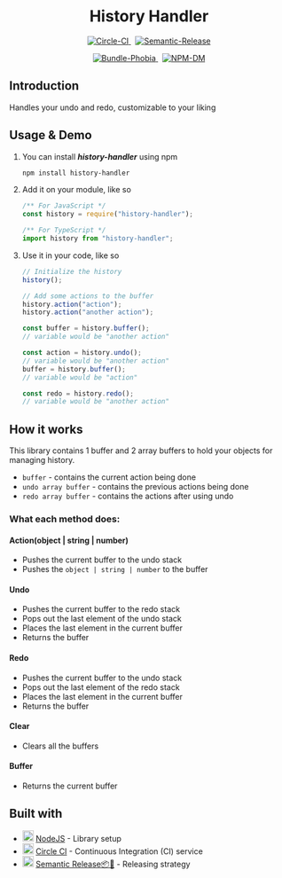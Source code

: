 <h1 align="center"> History Handler </h1>

<p align="center">
    <a href="https://circleci.com/gh/RinMinase/history-handler">
        <img alt="Circle-CI" src="https://img.shields.io/circleci/build/github/RinMinase/history-handler/master.svg?logo=circleci&style=for-the-badge">
    </a>&nbsp;
    <a href="https://semantic-release.gitbook.io/semantic-release/">
        <img alt="Semantic-Release" src="https://img.shields.io/badge/%20%20%F0%9F%93%A6%F0%9F%9A%80-semantic--release-e10079.svg?style=for-the-badge">
    </a>
</p>
<p align="center">
    <a href="https://bundlephobia.com/result?p=history-handler">
        <img alt="Bundle-Phobia" src="https://img.shields.io/bundlephobia/minzip/history-handler?logo=webpack&logoColor=white&style=for-the-badge">
    </a>&nbsp;
    <a href="https://www.npmjs.com/package/history-handler">
        <img alt="NPM-DM" src="https://img.shields.io/npm/dw/history-handler?logo=npm&style=for-the-badge">
    </a>
</p>

## Introduction

Handles your undo and redo, customizable to your liking

## Usage & Demo

1. You can install ***history-handler*** using npm

    ```bash
    npm install history-handler
    ```

2. Add it on your module, like so

    ```javascript
    /** For JavaScript */
    const history = require("history-handler");
    ```

    ```typescript
    /** For TypeScript */
    import history from "history-handler";
    ```

3. Use it in your code, like so

    ```javascript
    // Initialize the history
    history();

    // Add some actions to the buffer
    history.action("action");
    history.action("another action");

    const buffer = history.buffer();
    // variable would be "another action"

    const action = history.undo();
    // variable would be "another action"
    buffer = history.buffer();
    // variable would be "action"

    const redo = history.redo();
    // variable would be "another action"
    ```

## How it works

This library contains 1 buffer and 2 array buffers to hold your objects for managing history.

- `buffer` - contains the current action being done
- `undo array buffer` - contains the previous actions being done
- `redo array buffer` - contains the actions after using undo

### What each method does:

#### Action(object | string | number)
- Pushes the current buffer to the undo stack
- Pushes the `object | string | number` to the buffer

#### Undo
- Pushes the current buffer to the redo stack
- Pops out the last element of the undo stack
- Places the last element in the current buffer
- Returns the buffer

#### Redo
- Pushes the current buffer to the undo stack
- Pops out the last element of the redo stack
- Places the last element in the current buffer
- Returns the buffer

#### Clear
- Clears all the buffers

#### Buffer
- Returns the current buffer


## Built with
* <img width=20 height=20 src="https://nodejs.org/static/images/favicons/favicon-32x32.png"> [NodeJS](https://nodejs.org/) - Library setup
* <img width=20 height=20 src="https://dmmj3mmt94rvw.cloudfront.net/favicon-undefined.ico"> [Circle CI](https://circleci.com/) - Continuous Integration (CI) service
* <img width=20 height=20 src="https://blobscdn.gitbook.com/v0/b/gitbook-28427.appspot.com/o/spaces%2F-LGsE7zdvzHI5cG-XV6p%2Favatar.png?alt=media"> [Semantic Release📦🚀](https://semantic-release.gitbook.io/) - Releasing strategy